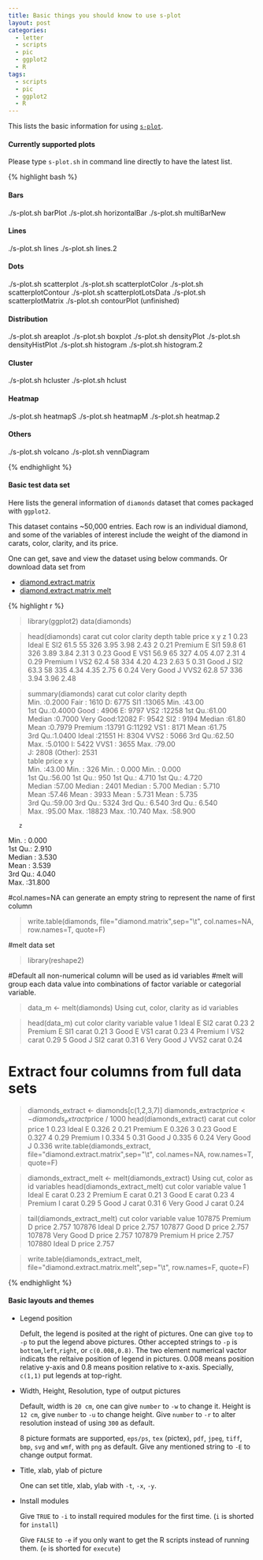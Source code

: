 ```yaml
---
title: Basic things you should know to use s-plot
layout: post
categories:
  - letter
  - scripts
  - pic
  - ggplot2
  - R
tags:
  - scripts
  - pic
  - ggplot2
  - R
---
```


This lists the basic information for using [`s-plot`](https://github.com/Tong-Chen/Plot/blob/master/s-plot.sh).

#### Currently supported plots

Please type `s-plot.sh` in command line directly to have the latest list.

{% highlight bash %}
#### Bars
./s-plot.sh barPlot
./s-plot.sh horizontalBar
./s-plot.sh multiBarNew

#### Lines
./s-plot.sh lines
./s-plot.sh lines.2

#### Dots
./s-plot.sh scatterplot
./s-plot.sh scatterplotColor
./s-plot.sh scatterplotContour
./s-plot.sh scatterplotLotsData
./s-plot.sh scatterplotMatrix
./s-plot.sh contourPlot (unfinished)

#### Distribution
./s-plot.sh areaplot
./s-plot.sh boxplot
./s-plot.sh densityPlot
./s-plot.sh densityHistPlot
./s-plot.sh histogram
./s-plot.sh histogram.2

#### Cluster
./s-plot.sh hcluster
./s-plot.sh hclust

#### Heatmap
./s-plot.sh heatmapS
./s-plot.sh heatmapM
./s-plot.sh heatmap.2

#### Others
./s-plot.sh volcano
./s-plot.sh vennDiagram

{% endhighlight %}

#### Basic test data set

Here lists the general information of `diamonds` dataset that comes packaged with `ggplot2`. 

This dataset contains ~50,000 entries. Each row is an individual diamond, and some of the variables of interest include the weight of the diamond in carats, color, clarity, and its price. 

One can get, save and view the dataset using below commands. Or download data set from 

* [diamond.extract.matrix](https://github.com/Tong-Chen/Plot/blob/master/diamond.extract.matrix)
* [diamond.extract.matrix.melt](https://github.com/Tong-Chen/Plot/blob/master/diamond.extract.matrix.melt)

{% highlight r %}

> library(ggplot2)
> data(diamonds)

> head(diamonds)
  carat       cut color clarity depth table price    x    y    z
1  0.23     Ideal     E     SI2  61.5    55   326 3.95 3.98 2.43
2  0.21   Premium     E     SI1  59.8    61   326 3.89 3.84 2.31
3  0.23      Good     E     VS1  56.9    65   327 4.05 4.07 2.31
4  0.29   Premium     I     VS2  62.4    58   334 4.20 4.23 2.63
5  0.31      Good     J     SI2  63.3    58   335 4.34 4.35 2.75
6  0.24 Very Good     J    VVS2  62.8    57   336 3.94 3.96 2.48

> summary(diamonds)
     carat               cut        color        clarity          depth      
 Min.   :0.2000   Fair     : 1610   D: 6775   SI1    :13065   Min.   :43.00  
 1st Qu.:0.4000   Good     : 4906   E: 9797   VS2    :12258   1st Qu.:61.00  
 Median :0.7000   Very Good:12082   F: 9542   SI2    : 9194   Median :61.80  
 Mean   :0.7979   Premium  :13791   G:11292   VS1    : 8171   Mean   :61.75  
 3rd Qu.:1.0400   Ideal    :21551   H: 8304   VVS2   : 5066   3rd Qu.:62.50  
 Max.   :5.0100                     I: 5422   VVS1   : 3655   Max.   :79.00  
                                    J: 2808   (Other): 2531                  
     table           price             x                y         
 Min.   :43.00   Min.   :  326   Min.   : 0.000   Min.   : 0.000  
 1st Qu.:56.00   1st Qu.:  950   1st Qu.: 4.710   1st Qu.: 4.720  
 Median :57.00   Median : 2401   Median : 5.700   Median : 5.710  
 Mean   :57.46   Mean   : 3933   Mean   : 5.731   Mean   : 5.735  
 3rd Qu.:59.00   3rd Qu.: 5324   3rd Qu.: 6.540   3rd Qu.: 6.540  
 Max.   :95.00   Max.   :18823   Max.   :10.740   Max.   :58.900  
                                                                  
       z         
 Min.   : 0.000  
 1st Qu.: 2.910  
 Median : 3.530  
 Mean   : 3.539  
 3rd Qu.: 4.040  
 Max.   :31.800  
                 
#col.names=NA can generate an empty string to represent the name of first column
> write.table(diamonds, file="diamond.matrix",sep="\t", col.names=NA, row.names=T, quote=F)

#melt data set
> library(reshape2)

#Default all non-numerical column will be used as id variables
#melt will group each data value into combinations of factor variable or categorial variable.
> data_m <- melt(diamonds)
Using cut, color, clarity as id variables

> head(data_m)
        cut color clarity variable value
1     Ideal     E     SI2    carat  0.23
2   Premium     E     SI1    carat  0.21
3      Good     E     VS1    carat  0.23
4   Premium     I     VS2    carat  0.29
5      Good     J     SI2    carat  0.31
6 Very Good     J    VVS2    carat  0.24

# Extract four columns from full data sets
> diamonds_extract <- diamonds[c(1,2,3,7)]
> diamonds_extract$price <- diamonds_extract$price / 1000
> head(diamonds_extract)
  carat       cut color price
1  0.23     Ideal     E 0.326
2  0.21   Premium     E 0.326
3  0.23      Good     E 0.327
4  0.29   Premium     I 0.334
5  0.31      Good     J 0.335
6  0.24 Very Good     J 0.336
> write.table(diamonds_extract, file="diamond.extract.matrix",sep="\t", col.names=NA, row.names=T, quote=F)

> diamonds_extract_melt <- melt(diamonds_extract)
Using cut, color as id variables
> head(diamonds_extract_melt)
        cut color variable value
1     Ideal     E    carat  0.23
2   Premium     E    carat  0.21
3      Good     E    carat  0.23
4   Premium     I    carat  0.29
5      Good     J    carat  0.31
6 Very Good     J    carat  0.24

> tail(diamonds_extract_melt)
             cut color variable value
107875   Premium     D    price 2.757
107876     Ideal     D    price 2.757
107877      Good     D    price 2.757
107878 Very Good     D    price 2.757
107879   Premium     H    price 2.757
107880     Ideal     D    price 2.757

> write.table(diamonds_extract_melt, file="diamond.extract.matrix.melt",sep="\t", row.names=F, quote=F)

{% endhighlight %}

#### Basic layouts and themes

* Legend position

  Defult, the legend is posited at the right of pictures. One can give `top` to `-p` to put the legend above pictures. Other accepted strings to `-p` is `bottom`,`left`,`right`, or `c(0.008,0.8)`. The two element numerical vactor indicats the reltaive position of legend in pictures. 0.008 means position relative y-axis and 0.8 means position relative to x-axis. Specially, `c(1,1)` put legends at top-right.

* Width, Height, Resolution, type of output pictures

  Default, width is `20 cm`, one can give `number` to `-w` to change it. Height is `12 cm`, give `number` to `-u` to change height. Give `number` to `-r` to alter resolution instead of using `300` as default.

  8 picture formats are supported, `eps/ps`, `tex` (pictex), `pdf`, `jpeg`, `tiff`, `bmp`, `svg` and `wmf`, with `png` as default. Give any mentioned string to `-E` to change output format.

* Title, xlab, ylab of picture

  One can set title, xlab, ylab with `-t`, `-x`, `-y`.

* Install modules

  Give `TRUE` to `-i` to install required modules for the first time. (`i` is shorted for `install`)

  Give `FALSE` to `-e` if you only want to get the R scripts instead of running them. (`e` is shorted for `execute`)
